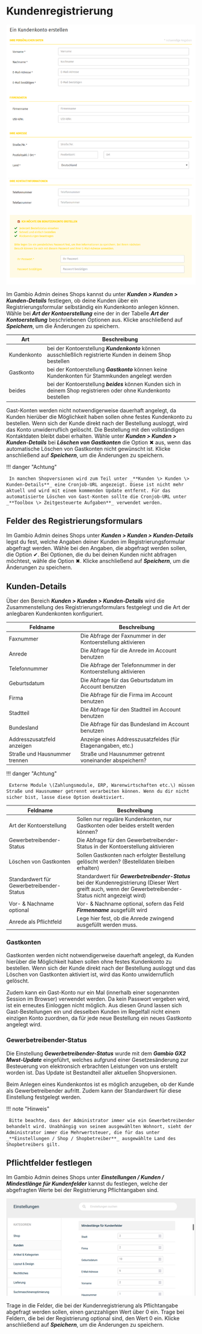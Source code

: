 # Kundenregistrierung

![](../Bilder/EinKundenkontoErstellen.png "Registrierungsformular in der Shopansicht")

Im Gambio Admin deines Shops kannst du unter _**Kunden \> Kunden \> Kunden-Details**_ festlegen, ob deine Kunden über ein Registrierungsformular selbständig ein Kundenkonto anlegen können. Wähle bei _**Art der Kontoerstellung**_ eine der in der Tabelle _**Art der Kontoerstellung**_ beschriebenen Optionen aus. Klicke anschließend auf _**Speichern**_, um die Änderungen zu speichern.

|Art|Beschreibung|
|---|------------|
|Kundenkonto|bei der Kontoerstellung _**Kundenkonto**_ können ausschließlich registrierte Kunden in deinem Shop bestellen|
|Gastkonto|bei der Kontoerstellung _**Gastkonto**_ können keine Kundenkonten für Stammkunden angelegt werden|
|beides|bei der Kontoerstellung _**beides**_ können Kunden sich in deinem Shop registrieren oder ohne Kundenkonto bestellen|

Gast-Konten werden nicht notwendigerweise dauerhaft angelegt, da Kunden hierüber die Möglichkeit haben sollen ohne festes Kundenkonto zu bestellen. Wenn sich der Kunde direkt nach der Bestellung ausloggt, wird das Konto unwiderruflich gelöscht. Die Bestellung mit den vollständigen Kontaktdaten bleibt dabei erhalten. Wähle unter _**Kunden \> Kunden \> Kunden-Details**_ bei _**Löschen von Gastkonten**_ die Option ✖ aus, wenn das automatische Löschen von Gastkonten nicht gewünscht ist. Klicke anschließend auf _**Speichern**_, um die Änderungen zu speichern.

!!! danger "Achtung"

	 In manchen Shopversionen wird zum Teil unter _**Kunden \> Kunden \> Kunden-Details**_ eine Cronjob-URL angezeigt. Diese ist nicht mehr aktuell und wird mit einem kommenden Update entfernt. Für das automatisierte Löschen von Gast-Konten sollte die Cronjob-URL unter _**Toolbox \> Zeitgesteuerte Aufgaben**_ verwendet werden.

## Felder des Registrierungsformulars

Im Gambio Admin deines Shops unter _**Kunden \> Kunden \> Kunden-Details**_ legst du fest, welche Angaben deiner Kunden im Registrierungsformular abgefragt werden. Wähle bei den Angaben, die abgefragt werden sollen, die Option ✔. Bei Optionen, die du bei deinen Kunden nicht abfragen möchtest, wähle die Option ✖. Klicke anschließend auf _**Speichern**_, um die Änderungen zu speichern.

## Kunden-Details

Über den Bereich _**Kunden \> Kunden \> Kunden-Details**_ wird die Zusammenstellung des Registrierungsformulars festgelegt und die Art der anlegbaren Kundenkonten konfiguriert.

|Feldname|Beschreibung|
|--------|------------|
|Faxnummer|Die Abfrage der Faxnummer in der Kontoerstellung aktivieren|
|Anrede|Die Abfrage für die Anrede im Account benutzen|
|Telefonnummer|Die Abfrage der Telefonnummer in der Kontoerstellung aktivieren|
|Geburtsdatum|Die Abfrage für das Geburtsdatum im Account benutzen|
|Firma|Die Abfrage für die Firma im Account benutzen|
|Stadtteil|Die Abfrage für den Stadtteil im Account benutzen|
|Bundesland|Die Abfrage für das Bundesland im Account benutzen|
|Addresszusatzfeld anzeigen|Anzeige eines Addresszusatzfeldes \(für Etagenangaben, etc.\)|
|Straße und Hausnummer trennen|Straße und Hausnummer getrennt voneinander abspeichern?|

!!! danger "Achtung"

	 Externe Module \(Zahlungsmodule, ERP, Warenwirtschaften etc.\) müssen Straße und Hausnummer getrennt verarbeiten können. Wenn du dir nicht sicher bist, lasse diese Option deaktiviert.

|Feldname|Beschreibung|
|--------|------------|
|Art der Kontoerstellung|Sollen nur reguläre Kundenkonten, nur Gastkonten oder beides erstellt werden können?|
|Gewerbetreibender-Status|Die Abfrage für den Gewerbetreibender-Status in der Kontoerstellung aktivieren|
|Löschen von Gastkonten|Sollen Gastkonten nach erfolgter Bestellung gelöscht werden? \(Bestelldaten bleiben erhalten\)|
|Standardwert für Gewerbetreibender-Status|Standardwert für _**Gewerbetreibender-Status**_ bei der Kundenregistrierung \(Dieser Wert greift auch, wenn der Gewerbetreibender-Status nicht angezeigt wird\)|
|Vor- & Nachname optional|Vor- & Nachname optional, sofern das Feld _**Firmenname**_ ausgefüllt wird|
|Anrede als Pflichtfeld|Lege hier fest, ob die Anrede zwingend ausgefüllt werden muss.|

### Gastkonten

Gastkonten werden nicht notwendigerweise dauerhaft angelegt, da Kunden hierüber die Möglichkeit haben sollen ohne festes Kundenkonto zu bestellen. Wenn sich der Kunde direkt nach der Bestellung ausloggt und das Löschen von Gastkonten aktiviert ist, wird das Konto unwiderruflich gelöscht.

Zudem kann ein Gast-Konto nur ein Mal \(innerhalb einer sogenannten Session im Browser\) verwendet werden. Da kein Passwort vergeben wird, ist ein erneutes Einloggen nicht möglich. Aus diesen Grund lassen sich Gast-Bestellungen ein und desselben Kunden im Regelfall nicht einem einzigen Konto zuordnen, da für jede neue Bestellung ein neues Gastkonto angelegt wird.

### Gewerbetreibender-Status

Die Einstellung _**Gewerbetreibender-Status**_ wurde mit dem _**Gambio GX2 Mwst-Update**_ eingeführt, welches aufgrund einer Gesetzesänderung zur Besteuerung von elektronsich erbrachten Leistungen von uns erstellt worden ist. Das Update ist Bestandteil aller aktuellen Shopversionen.

Beim Anlegen eines Kundenkontos ist es möglich anzugeben, ob der Kunde als Gewerbetreibender aufritt. Zudem kann der Standardwert für diese Einstellung festgelegt werden.

!!! note "Hinweis"

	 Bitte beachte, dass der Administrator immer wie ein Gewerbetreibender behandelt wird. Unabhängig von seinem ausgewählten Wohnort, sieht der Administrator immer die Mehrwertsteuer, die für das unter _**Einstellungen / Shop / Shopbetreiber**_ ausgewählte Land des Shopbetreibers gilt.

## Pflichtfelder festlegen

Im Gambio Admin deines Shops unter _**Einstellungen / Kunden / Mindestlänge für Kundenfelder**_ kannst du festlegen, welche der abgefragten Werte bei der Registrierung Pflichtangaben sind.

![](../Bilder/Kunden_Kundenregistrierung_PflichtfelderFestlegen_PflichtfelderFestlegenMinimumWerte.png "Pflichtfelder festlegen (Minimum Werte)")

Trage in die Felder, die bei der Kundenregistrierung als Pflichtangabe abgefragt werden sollen, einen ganzzahligen Wert über 0 ein. Trage bei Feldern, die bei der Registrierung optional sind, den Wert 0 ein. Klicke anschließend auf _**Speichern**_, um die Änderungen zu speichern.